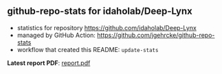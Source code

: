 ## github-repo-stats for idaholab/Deep-Lynx

- statistics for repository https://github.com/idaholab/Deep-Lynx
- managed by GitHub Action: https://github.com/jgehrcke/github-repo-stats
- workflow that created this README: `update-stats`

**Latest report PDF**: [report.pdf](https://github.com/idaholab/repository-statistics/raw/main/idaholab/Deep-Lynx/latest-report/report.pdf)

